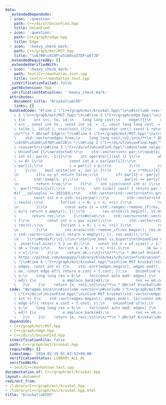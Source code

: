 ```yaml
---
data:
  _extendedDependsOn:
  - icon: ':question:'
    path: C++/ds/uf/UnionFind.hpp
    title: UnionFind
  - icon: ':question:'
    path: C++/graph/edge.hpp
    title: Edge
  - icon: ':heavy_check_mark:'
    path: C++/graph/mst/MST.hpp
    title: "\u6700\u5C0F\u5168\u57DF\u6728"
  _extendedRequiredBy: []
  _extendedVerifiedWith:
  - icon: ':heavy_check_mark:'
    path: test/C++/manhattan.test.cpp
    title: test/C++/manhattan.test.cpp
  _isVerificationFailed: false
  _pathExtension: hpp
  _verificationStatusIcon: ':heavy_check_mark:'
  attributes:
    document_title: "Kruskal\u6CD5"
    links: []
  bundledCode: "#line 2 \"C++/graph/mst/kruskal.hpp\"\n\n#include <vector>\n#line\
    \ 2 \"C++/graph/mst/MST.hpp\"\n\n#line 2 \"C++/graph/edge.hpp\"\n\nstruct edge\
    \ {\n    int src, to, id;\n    long long cost;\n    edge(){}\n    edge(const int\
    \ src_, const int to_, const int id_ = -1, const long long cost_ = 0): src(src_),\
    \ to(to_), id(id_), cost(cost_){}\n    operator int() const { return to; }\n};\n\
    \n/**\n * @brief Edge\n */\n#line 5 \"C++/graph/mst/MST.hpp\"\nstruct MST {\n\
    \    std::vector<edge> tree;\n    long long cost;\n};\n\n/**\n * @brief \u6700\
    \u5C0F\u5168\u57DF\u6728\n */\n#line 2 \"C++/ds/uf/UnionFind.hpp\"\n\r\n#include\
    \ <cassert>\r\n#line 5 \"C++/ds/uf/UnionFind.hpp\"\n#include <algorithm>\r\nstruct\
    \ UnionFind {\r\nprotected:\r\n    std::vector<int> par;\r\npublic:\r\n    UnionFind(const\
    \ int n): par(n, -1){}\r\n    int operator[](int i) {\r\n        while(par[i]\
    \ >= 0) {\r\n            const int p = par[par[i]];\r\n            if(p < 0) return\
    \ par[i];\r\n            i = par[i] = p;\r\n        }\r\n        return i;\r\n\
    \    }\r\n    bool unite(int x, int y) {\r\n        x = (*this)[x], y = (*this)[y];\r\
    \n        if(x == y) return false;\r\n        if(-par[x] < -par[y]) {\r\n    \
    \        std::swap(x, y);\r\n        }\r\n        par[x] += par[y], par[y] = x;\r\
    \n        return true;\r\n    }\r\n    int size(const int x) {\r\n        return\
    \ -par[(*this)[x]];\r\n    }\r\n    int size() const { return par.size(); }\r\n\
    #if __cplusplus >= 202101L\r\n    std::vector<std::vector<int>> groups() {\r\n\
    \        const int n = std::ssize(par);\r\n        std::vector<std::vector<int>>\
    \ res(n);\r\n        for(int i = 0; i < n; ++i) {\r\n            res[(*this)[i]].emplace_back(i);\r\
    \n        }\r\n        const auto it = std::ranges::remove_if(res, [&](const std::vector<int>\
    \ &v){ return v.empty(); });\r\n        res.erase(it.begin(), it.end());\r\n \
    \       return res;\r\n    }\r\n#else\r\n    std::vector<std::vector<int>> groups()\
    \ {\r\n        const int n = par.size();\r\n        std::vector<std::vector<int>>\
    \ res(n);\r\n        for(int i = 0; i < n; ++i) {\r\n            res[(*this)[i]].emplace_back(i);\r\
    \n        }\r\n        res.erase(std::remove_if(res.begin(), res.end(), [&](const\
    \ std::vector<int> &v){ return v.empty(); }), res.end());\r\n        return res;\r\
    \n    }\r\n#endif\r\n};\r\n\r\ninline bool is_bipartite(UnionFind uf) {\r\n  \
    \  assert(uf.size() % 2 == 0);\r\n    const int n = uf.size() / 2;\r\n    bool\
    \ ok = true;\r\n    for(int i = 0; i < n; ++i) {\r\n        ok &= uf[i] != uf[i\
    \ + n];\r\n    }\r\n    return ok;\r\n}\r\n/**\r\n * @brief UnionFind\r\n * @see\
    \ https://github.com/maspypy/library/blob/main/ds/unionfind/unionfind.hpp\r\n\
    \ */\n#line 6 \"C++/graph/mst/kruskal.hpp\"\ninline MST kruskal(std::vector<edge>\
    \ edges, const int n) {\n    std::sort(edges.begin(), edges.end(), [&](const edge\
    \ &e, const edge &f){ return e.cost < f.cost; });\n    UnionFind uf(n);\n    std::vector<edge>\
    \ e;\n    long long res = 0;\n    for(const auto &ed: edges) {\n        if(uf.unite(ed.src,\
    \ ed)) {\n            e.emplace_back(ed);\n            res += ed.cost;\n     \
    \   }\n    }\n    return {e, res};\n}\n\n/**\n * @brief Kruskal\u6CD5\n */\n"
  code: "#pragma once\n\n#include <vector>\n#include \"C++/graph/mst/MST.hpp\"\n#include\
    \ \"C++/ds/uf/UnionFind.hpp\"\ninline MST kruskal(std::vector<edge> edges, const\
    \ int n) {\n    std::sort(edges.begin(), edges.end(), [&](const edge &e, const\
    \ edge &f){ return e.cost < f.cost; });\n    UnionFind uf(n);\n    std::vector<edge>\
    \ e;\n    long long res = 0;\n    for(const auto &ed: edges) {\n        if(uf.unite(ed.src,\
    \ ed)) {\n            e.emplace_back(ed);\n            res += ed.cost;\n     \
    \   }\n    }\n    return {e, res};\n}\n\n/**\n * @brief Kruskal\u6CD5\n */"
  dependsOn:
  - C++/graph/mst/MST.hpp
  - C++/graph/edge.hpp
  - C++/ds/uf/UnionFind.hpp
  isVerificationFile: false
  path: C++/graph/mst/kruskal.hpp
  requiredBy: []
  timestamp: '2024-02-29 01:03:52+09:00'
  verificationStatus: LIBRARY_ALL_AC
  verifiedWith:
  - test/C++/manhattan.test.cpp
documentation_of: C++/graph/mst/kruskal.hpp
layout: document
redirect_from:
- /library/C++/graph/mst/kruskal.hpp
- /library/C++/graph/mst/kruskal.hpp.html
title: "Kruskal\u6CD5"
---
```

